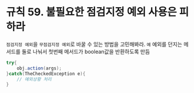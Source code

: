 # 규칙 59. 불필요한 점검지정 예외 사용은 피하라

`점검지정 예외`을 `무점검지정 예외`로 바꿀 수 있는 방법을 고민해봐라.
`예` 예외를 던지는 메서드를 둘로 나눠서 첫번째 메서드가 boolean값을 반환하도록 만듬

```java
try{
    obj.action(args);
}catch(TheCheckedException e){
    // 예외상황 처리
}
```
